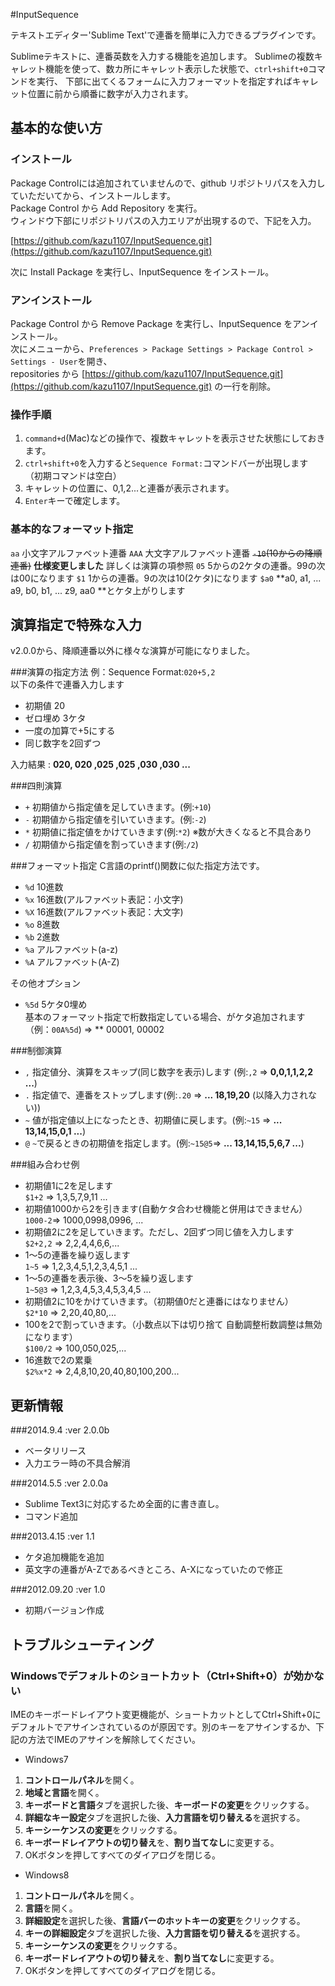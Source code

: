 #InputSequence

テキストエディター'Sublime Text'で連番を簡単に入力できるプラグインです。

Sublimeテキストに、連番英数を入力する機能を追加します。
Sublimeの複数キャレット機能を使って、数カ所にキャレット表示した状態で、`ctrl+shift+0`コマンドを実行、
下部に出てくるフォームに入力フォーマットを指定すればキャレット位置に前から順番に数字が入力されます。

## 基本的な使い方

### インストール
Package Controlには追加されていませんので、github リポジトリパスを入力していただいてから、インストールします。  
Package Control から Add Repository を実行。  
ウィンドウ下部にリポジトリパスの入力エリアが出現するので、下記を入力。  

[https://github.com/kazu1107/InputSequence.git](https://github.com/kazu1107/InputSequence.git)

次に Install Package を実行し、InputSequence をインストール。

### アンインストール
Package Control から Remove Package を実行し、InputSequence をアンインストール。  
次にメニューから、`Preferences > Package Settings > Package Control > Settings - User`を開き、  
repositories から [https://github.com/kazu1107/InputSequence.git](https://github.com/kazu1107/InputSequence.git) の一行を削除。

### 操作手順

1. `command+d`(Mac)などの操作で、複数キャレットを表示させた状態にしておきます。
2. `ctrl+shift+0`を入力すると`Sequence Format:`コマンドバーが出現します（初期コマンドは空白）
3. キャレットの位置に、0,1,2...と連番が表示されます。
4. `Enter`キーで確定します。

### 基本的なフォーマット指定

`aa`     小文字アルファベット連番
`AAA` 大文字アルファベット連番
~~`-10`(10からの降順連番)~~ **仕様変更しました** 詳しくは演算の項参照
`05` 5からの2ケタの連番。99の次は00になります
`$1` 1からの連番。9の次は10(2ケタ)になります
`$a0` **a0, a1, ... a9, b0, b1, ... z9, aa0 **とケタ上がりします


## 演算指定で特殊な入力
v2.0.0から、降順連番以外に様々な演算が可能になりました。


###演算の指定方法
例：Sequence Format:`020+5,2`  
以下の条件で連番入力します  

* 初期値 20
* ゼロ埋め 3ケタ
* 一度の加算で+5にする
* 同じ数字を2回ずつ

入力結果 : **020, 020 ,025 ,025 ,030 ,030 ...**

###四則演算
* `+` 初期値から指定値を足していきます。(例:`+10`)
* `-` 初期値から指定値を引いていきます。(例:`-2`)
* `*` 初期値に指定値をかけていきます(例:`*2`) ※数が大きくなると不具合あり
* `/` 初期値から指定値を割っていきます(例:`/2`)

###フォーマット指定
C言語のprintf()関数に似た指定方法です。

* `%d` 10進数  
* `%x` 16進数(アルファベット表記：小文字)
* `%X` 16進数(アルファベット表記：大文字)
* `%o` 8進数
* `%b` 2進数
* `%a` アルファベット(a-z)
* `%A` アルファベット(A-Z)

その他オプション

* `%5d` 5ケタ0埋め  
    基本のフォーマット指定で桁数指定している場合、がケタ追加されます（例：`00A%5d`)
    => ** 00001, 00002


###制御演算
* `,` 指定値分、演算をスキップ(同じ数字を表示)します  (例:`,2` => **0,0,1,1,2,2 ...**)
* `.` 指定値で、連番をストップします(例:`.20` => **... 18,19,20** (以降入力されない))
* `~` 値が指定値以上になったとき、初期値に戻します。(例:`~15` => **... 13,14,15,0,1 ...**)
* `@` `~`で戻るときの初期値を指定します。(例:`~15@5`=> **... 13,14,15,5,6,7 ...**)

###組み合わせ例

* 初期値1に2を足します  
  `$1+2` => 1,3,5,7,9,11 ...
* 初期値1000から2を引きます(自動ケタ合わせ機能と併用はできません）  
  `1000-2`=> 1000,0998,0996, ...
* 初期値2に2を足していきます。ただし、2回ずつ同じ値を入力します  
  `$2+2,2` => 2,2,4,4,6,6,...
* 1〜5の連番を繰り返します  
  `1~5` => 1,2,3,4,5,1,2,3,4,5,1 ...
* 1〜5の連番を表示後、3〜5を繰り返します  
  `1~5@3` => 1,2,3,4,5,3,4,5,3,4,5 ...
* 初期値2に10をかけていきます。（初期値0だと連番にはなりません）  
  `$2*10` => 2,20,40,80,...
* 100を2で割っていきます。（小数点以下は切り捨て 自動調整桁数調整は無効になります）  
  `$100/2` => 100,050,025,... 
* 16進数で2の累乗  
  `$2%x*2` => 2,4,8,10,20,40,80,100,200...

## 更新情報
###2014.9.4 :ver 2.0.0b
* ベータリリース
* 入力エラー時の不具合解消

###2014.5.5 :ver 2.0.0a
* Sublime Text3に対応するため全面的に書き直し。
* コマンド追加

###2013.4.15 :ver 1.1
* ケタ追加機能を追加
* 英文字の連番がA-Zであるべきところ、A-Xになっていたので修正


###2012.09.20 :ver 1.0
* 初期バージョン作成

## トラブルシューティング
### Windowsでデフォルトのショートカット（Ctrl+Shift+0）が効かない
IMEのキーボードレイアウト変更機能が、ショートカットとしてCtrl+Shift+0にデフォルトでアサインされているのが原因です。別のキーをアサインするか、下記の方法でIMEのアサインを解除してください。

* Windows7

1. **コントロールパネル**を開く。
2. **地域と言語**を開く。
3. **キーボードと言語**タブを選択した後、**キーボードの変更**をクリックする。
4. **詳細なキー設定**タブを選択した後、**入力言語を切り替える**を選択する。
5. **キーシーケンスの変更**をクリックする。
6. **キーボードレイアウトの切り替え**を、**割り当てなし**に変更する。
7. OKボタンを押してすべてのダイアログを閉じる。

* Windows8

1. **コントロールパネル**を開く。
2. **言語**を開く。
3. **詳細設定**を選択した後、**言語バーのホットキーの変更**をクリックする。
4. **キーの詳細設定**タブを選択した後、**入力言語を切り替える**を選択する。
5. **キーシーケンスの変更**をクリックする。
6. **キーボードレイアウトの切り替え**を、**割り当てなし**に変更する。
7. OKボタンを押してすべてのダイアログを閉じる。
